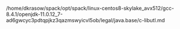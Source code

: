 /home/dkrasow/spack/opt/spack/linux-centos8-skylake_avx512/gcc-8.4.1/openjdk-11.0.12_7-ad6gwcyc3pdtqpjkz3qazmswyicvl5ob/legal/java.base/c-libutl.md